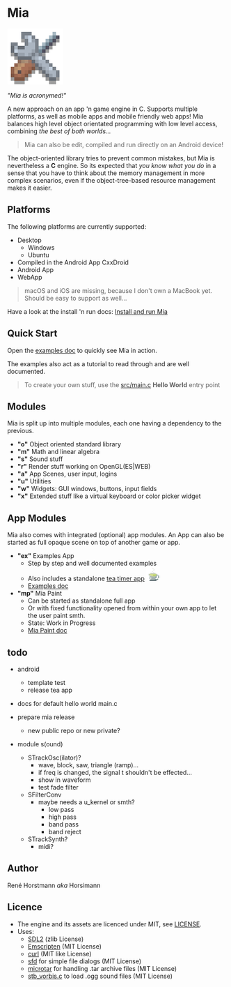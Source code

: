 # Mia

![logo](doc/imgs/mia_logo_debug_128.png)

*"Mia is acronymed!"*

A new approach on an app 'n game engine in C.
Supports multiple platforms, as well as mobile apps and mobile friendly web apps!
Mia balances high level object orientated programming with low level access, combining *the best of both worlds...*

> Mia can also be edit, compiled and run directly on an Android device!

The object-oriented library tries to prevent common mistakes, but Mia is nevertheless a **C** engine.
So its expected that *you know what you do*
in a sense that you have to think about the memory management in more complex scenarios,
even if the object-tree-based resource management makes it easier.

## Platforms
The following platforms are currently supported:
- Desktop
  - Windows
  - Ubuntu
- Compiled in the Android App CxxDroid
- Android App
- WebApp

> macOS and iOS are missing, because I don't own a MacBook yet. Should be easy to support as well...

Have a look at the install 'n run docs:
[Install and run Mia](doc/install.md)

## Quick Start
Open the [examples doc](doc/examples.md) to quickly see Mia in action.

The examples also act as a tutorial to read through and are well documented.

> To create your own stuff, use the [src/main.c](src/main.c) **Hello World** entry point

## Modules
Mia is split up into multiple modules, each one having a dependency to the previous.

- **"o"** Object oriented standard library
- **"m"** Math and linear algebra
- **"s"** Sound stuff
- **"r"** Render stuff working on OpenGL(ES|WEB)
- **"a"** App Scenes, user input, logins
- **"u"** Utilities
- **"w"** Widgets: GUI windows, buttons, input fields
- **"x"** Extended stuff like a virtual keyboard or color picker widget

## App Modules
Mia also comes with integrated (optional) app modules.
An App can also be started as full opaque scene on top of another game or app.

- **"ex"** Examples App
  - Step by step and well documented examples
  - Also includes a standalone [tea timer app](https://horsimann.de/tea) ![tea](doc/imgs/mia_logo_tea_32.png)
  - [Examples doc](doc/examples.md)
- **"mp"** Mia Paint
  - Can be started as standalone full app
  - Or with fixed functionality opened from within your own app to let the user paint smth.
  - State: Work in Progress
  - [Mia Paint doc](doc/miapaint.md)


## todo

- android 
  - template test
  - release tea app
  
- docs for default hello world main.c
  

- prepare mia release 
  - new public repo or new private?

- module s(ound)
  - STrackOsc(ilator)?
    - wave, block, saw, triangle (ramp)...
    - if freq is changed, the signal t shouldn't be effected...
    - show in waveform
    - test fade filter
  - SFilterConv
    - maybe needs a u_kernel or smth?
      - low pass
      - high pass
      - band pass
      - band reject
  - STrackSynth?
    - midi?


## Author
René Horstmann *aka* Horsimann

## Licence
- The engine and its assets are licenced under MIT, see [LICENSE](LICENSE).
- Uses:
  - [SDL2](https://www.libsdl.org/) (zlib License)
  - [Emscripten](https://emscripten.org/) (MIT License)
  - [curl](https://curl.se/docs/copyright.html) (MIT like License)
  - [sfd](https://github.com/rxi/sfd) for simple file dialogs (MIT License)
  - [microtar](https://github.com/rxi/microtar) for handling .tar archive files (MIT License)
  - [stb_vorbis.c](https://github.com/nothings/stb) to load .ogg sound files (MIT License)

